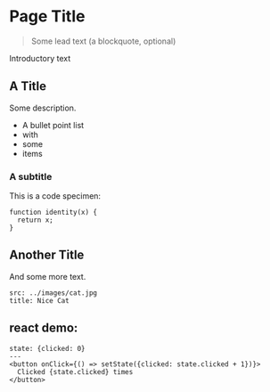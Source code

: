 # Page Title

> Some lead text (a blockquote, optional)

Introductory text

## A Title

Some description.

- A bullet point list
- with
- some
- items

### A subtitle

This is a code specimen:

```code
function identity(x) {
  return x;
}
```

## Another Title

And some more text.

```image
src: ../images/cat.jpg
title: Nice Cat
```

## react demo:
```react
state: {clicked: 0}
---
<button onClick={() => setState({clicked: state.clicked + 1})}>
  Clicked {state.clicked} times
</button>
```
